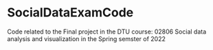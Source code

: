 # SocialDataExamCode
Code related to the Final project in the DTU course: 02806 Social data analysis and visualization in the Spring semster of 2022
